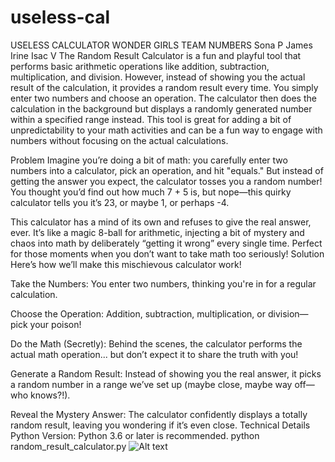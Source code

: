 # useless-cal
USELESS CALCULATOR
WONDER GIRLS
TEAM NUMBERS
Sona P James
Irine Isac V
The Random Result Calculator is a fun and playful tool that performs basic arithmetic operations like addition, subtraction, multiplication, and division. However, instead of showing you the actual result of the calculation, it provides a random result every time. You simply enter two numbers and choose an operation. The calculator then does the calculation in the background but displays a randomly generated number within a specified range instead. This tool is great for adding a bit of unpredictability to your math activities and can be a fun way to engage with numbers without focusing on the actual calculations.

Problem
Imagine you’re doing a bit of math: you carefully enter two numbers into a calculator, pick an operation, and hit "equals." But instead of getting the answer you expect, the calculator tosses you a random number! You thought you’d find out how much 7 + 5 is, but nope—this quirky calculator tells you it’s 23, or maybe 1, or perhaps -4. 

This calculator has a mind of its own and refuses to give the real answer, ever. It’s like a magic 8-ball for arithmetic, injecting a bit of mystery and chaos into math by deliberately “getting it wrong” every single time. Perfect for those moments when you don’t want to take math too seriously!
Solution
Here’s how we’ll make this mischievous calculator work!

Take the Numbers: You enter two numbers, thinking you're in for a regular calculation.

Choose the Operation: Addition, subtraction, multiplication, or division—pick your poison!

Do the Math (Secretly): Behind the scenes, the calculator performs the actual math operation... but don’t expect it to share the truth with you!

Generate a Random Result: Instead of showing you the real answer, it picks a random number in a range we’ve set up (maybe close, maybe way off—who knows?!).

Reveal the Mystery Answer: The calculator confidently displays a totally random result, leaving you wondering if it’s even close.
Technical Details
Python
Version: Python 3.6 or later is recommended.
python random_result_calculator.py
![Alt text](path/to/image)



